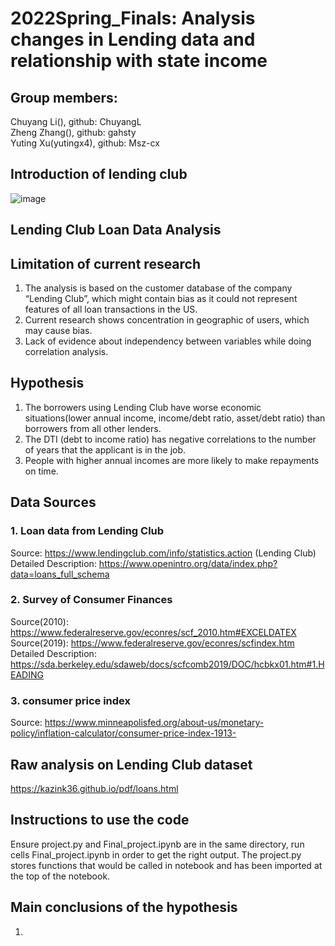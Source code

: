 # 2022Spring_Finals: Analysis changes in Lending data and relationship with state income
## Group members: 
Chuyang Li(), github: ChuyangL  
Zheng Zhang(), github: gahsty   
Yuting Xu(yutingx4), github: Msz-cx  

## Introduction of lending club
![image](https://user-images.githubusercontent.com/54805284/166623043-b7d1802a-7600-40db-8a57-bcdd6c17012a.png)

## Lending Club Loan Data Analysis


## Limitation of current research
1. The analysis is based on the customer database of the company “Lending Club”, which might contain bias as it could not represent features of all loan transactions in the US.  
2. Current research shows concentration in geographic of users, which may cause bias.  
3. Lack of evidence about independency between variables while doing correlation analysis.  

## Hypothesis
1. The borrowers using Lending Club have worse economic situations(lower annual income, income/debt ratio, asset/debt ratio) than borrowers from all other lenders.  
2. The DTI (debt to income ratio) has negative correlations to the number of years that the applicant is in the job.  
3. People with higher annual incomes are more likely to make repayments on time.  

## Data Sources
### 1. Loan data from Lending Club
Source: https://www.lendingclub.com/info/statistics.action (Lending Club)  
Detailed Description: https://www.openintro.org/data/index.php?data=loans_full_schema  
### 2. Survey of Consumer Finances
Source(2010): https://www.federalreserve.gov/econres/scf_2010.htm#EXCELDATEX  
Source(2019): https://www.federalreserve.gov/econres/scfindex.htm  
Detailed Description: https://sda.berkeley.edu/sdaweb/docs/scfcomb2019/DOC/hcbkx01.htm#1.HEADING  
### 3. consumer price index
Source: https://www.minneapolisfed.org/about-us/monetary-policy/inflation-calculator/consumer-price-index-1913-  

## Raw analysis on Lending Club dataset
https://kazink36.github.io/pdf/loans.html  

## Instructions to use the code
Ensure project.py and Final_project.ipynb are in the same directory, run cells Final_project.ipynb in order to get the right output. The project.py stores functions that would be called in notebook and has been imported at the top of the notebook.   

## Main conclusions of the hypothesis
1. 
